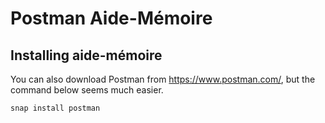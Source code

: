 # Postman Aide-Mémoire

## Installing aide-mémoire

You can also download Postman from https://www.postman.com/, but the command below seems much easier.

    snap install postman

